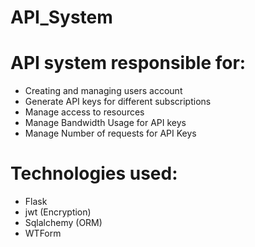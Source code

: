 # API_System

# API system responsible for:
  - Creating and managing users account
  - Generate API keys for different subscriptions
  - Manage access to resources
  - Manage Bandwidth Usage for API keys
  - Manage Number of requests for API Keys

# Technologies used:
  - Flask
  - jwt (Encryption)
  - Sqlalchemy (ORM)
  - WTForm
  
  

